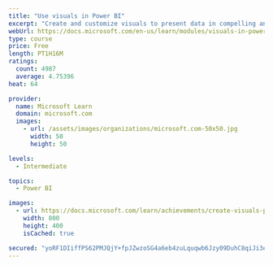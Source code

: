 ```yaml
---
title: "Use visuals in Power BI"
excerpt: "Create and customize visuals to present data in compelling and insightful ways."
webUrl: https://docs.microsoft.com/en-us/learn/modules/visuals-in-power-bi/
type: course
price: Free
length: PT1H16M
ratings:
  count: 4987
  average: 4.75396
heat: 64

provider:
  name: Microsoft Learn
  domain: microsoft.com
  images:
    - url: /assets/images/organizations/microsoft.com-50x50.jpg
      width: 50
      height: 50

levels:
  - Intermediate

topics:
  - Power BI

images:
  - url: https://docs.microsoft.com/learn/achievements/create-visuals-power-bi-desktop-social.png
    width: 800
    height: 400
    isCached: true

secured: "yoRF1DIiffPS62PMJQjY+fpJZwzoSG4a6eb4zuLquqwb6Jzy09DuhC8qiJi3eyC0iokNIVXLyDy46UYqSpZJLhDkbYofxxHRzpFKfnmqfROtUu12dNnJ+WQrj46s2ck/KtE7X9Czh3roM8d3jxKXJ9+br4QWwZSKzNxwFlnTuUnFTyfqLigj9QN7Kc5s68mkf+oOlKCtGRRXkVLHOfT6B8qH8tX8KyjlfT1u2KxhuR8aob0ErOZbxMyDn+m/tlwKfU6trZQZy2NmJxjAHUBIk/PXSIX/IoAECBppqgcIPlh6P223e/qzXiGCUeVOt04ZqUmbNsrX9Mt8OrT6JTfi7UIybdfKBmU4yQgs8ksy4bUmC43fkYSDck+ep0xiYHuDnmniQjapqxZanXQb4F+NQeocNooXzQOHFl5JmH4FGBg=;uk2nURtAC2cZYznyD5Kw+g=="
---
```


